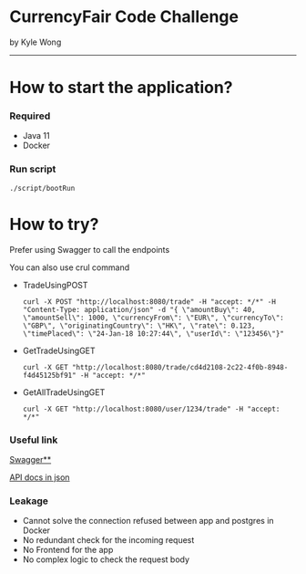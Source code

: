 # CurrencyFair Code Challenge 
by Kyle Wong

----

# How to start the application?

### Required
- Java 11
- Docker

### Run script

`./script/bootRun`


# How to try? 
Prefer using Swagger to call the endpoints

You can also use crul command
- TradeUsingPOST

    ```curl -X POST "http://localhost:8080/trade" -H "accept: */*" -H "Content-Type: application/json" -d "{ \"amountBuy\": 40, \"amountSell\": 1000, \"currencyFrom\": \"EUR\", \"currencyTo\": \"GBP\", \"originatingCountry\": \"HK\", \"rate\": 0.123, \"timePlaced\": \"24-Jan-18 10:27:44\", \"userId\": \"123456\"}"```
  
- GetTradeUsingGET
  
    ```curl -X GET "http://localhost:8080/trade/cd4d2108-2c22-4f0b-8948-f4d45125bf91" -H "accept: */*"```

- GetAllTradeUsingGET
  
    ```curl -X GET "http://localhost:8080/user/1234/trade" -H "accept: */*"```

### Useful link
[Swagger**](http://localhost:8080/swagger-ui/index.html)

[API docs in json](http://localhost:8080/v2/api-docs)

### Leakage
- Cannot solve the connection refused between app and postgres in Docker
- No redundant check for the incoming request
- No Frontend for the app
- No complex logic to check the request body
